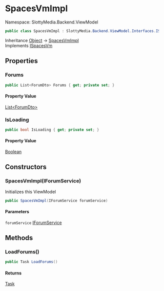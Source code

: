 # SpacesVmImpl

Namespace: SlottyMedia.Backend.ViewModel

```csharp
public class SpacesVmImpl : SlottyMedia.Backend.ViewModel.Interfaces.ISpacesVm
```

Inheritance [Object](https://docs.microsoft.com/en-us/dotnet/api/system.object) → [SpacesVmImpl](./slottymedia.backend.viewmodel.spacesvmimpl.md)<br>
Implements [ISpacesVm](./slottymedia.backend.viewmodel.interfaces.ispacesvm.md)

## Properties

### **Forums**

```csharp
public List<ForumDto> Forums { get; private set; }
```

#### Property Value

[List&lt;ForumDto&gt;](https://docs.microsoft.com/en-us/dotnet/api/system.collections.generic.list-1)<br>

### **IsLoading**

```csharp
public bool IsLoading { get; private set; }
```

#### Property Value

[Boolean](https://docs.microsoft.com/en-us/dotnet/api/system.boolean)<br>

## Constructors

### **SpacesVmImpl(IForumService)**

Initializes this ViewModel

```csharp
public SpacesVmImpl(IForumService forumService)
```

#### Parameters

`forumService` [IForumService](./slottymedia.backend.services.interfaces.iforumservice.md)<br>

## Methods

### **LoadForums()**

```csharp
public Task LoadForums()
```

#### Returns

[Task](https://docs.microsoft.com/en-us/dotnet/api/system.threading.tasks.task)<br>
